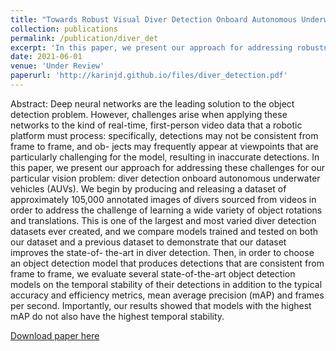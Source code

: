 ```yaml
---
title: "Towards Robust Visual Diver Detection Onboard Autonomous Underwater Robots:  Assessing the Effects of Models and Data"
collection: publications
permalink: /publication/diver_det
excerpt: 'In this paper, we present our approach for addressing robustness and correctness challenges in applying deep models to our particular vision problem: diver detection onboard autonomous underwater vehicles (AUVs).'
date: 2021-06-01
venue: 'Under Review'
paperurl: 'http://karinjd.github.io/files/diver_detection.pdf'
---
```

Abstract: Deep neural networks are the leading solution to the object detection problem. However, challenges arise when applying these networks to the kind of real-time, first-person video data that a robotic platform must process: specifically, detections may not be consistent from frame to frame, and ob- jects may frequently appear at viewpoints that are particularly challenging for the model, resulting in inaccurate detections. In this paper, we present our approach for addressing these challenges for our particular vision problem: diver detection onboard autonomous underwater vehicles (AUVs). We begin by producing and releasing a dataset of approximately 105,000 annotated images of divers sourced from videos in order to address the challenge of learning a wide variety of object rotations and translations. This is one of the largest and most varied diver detection datasets ever created, and we compare models trained and tested on both our dataset and a previous dataset to demonstrate that our dataset improves the state-of- the-art in diver detection. Then, in order to choose an object detection model that produces detections that are consistent from frame to frame, we evaluate several state-of-the-art object detection models on the temporal stability of their detections in addition to the typical accuracy and efficiency metrics, mean average precision (mAP) and frames per second. Importantly, our results showed that models with the highest mAP do not also have the highest temporal stability.

[Download paper here](http://karinjd.github.io/files/diver_detection.pdf)
